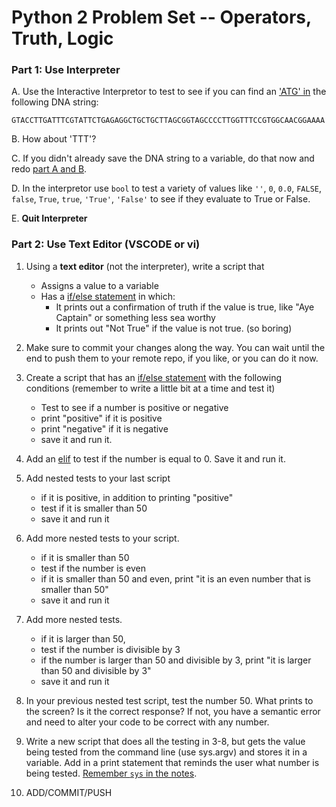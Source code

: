 Python 2 Problem Set -- Operators, Truth, Logic
===================

### Part 1: Use Interpreter

A. Use the Interactive Interpretor to test to see if you can find an ['ATG' in](../pfb.md/#membership-operators) the following DNA string:

```
GTACCTTGATTTCGTATTCTGAGAGGCTGCTGCTTAGCGGTAGCCCCTTGGTTTCCGTGGCAACGGAAAA
```

B. How about 'TTT'?

C. If you didn't already save the DNA string to a variable, do that now and redo [part A and B](../pfb.md/#membership-operators).

D. In the interpretor use `bool` to test a variety of values like `''`, `0`, `0.0`, `FALSE`, `false`, `True`, `true`, `'True'`, `'False'` to see if they evaluate to True or False.

E. __Quit Interpreter__

### Part 2: Use Text Editor (VSCODE or vi)

1. Using a **text editor** (not the interpreter), write a script that 
    - Assigns a value to a variable
    - Has a [if/else statement](../pfb.md/#logic-control-statements) in which:
       - It prints out a confirmation of truth if the value is true, like "Aye Captain" or something less sea worthy
       - It prints out "Not True" if the value is not true. (so boring)

2. Make sure to commit your changes along the way. You can wait until the end to push them to your remote repo, if you like, or you can do it now. 



3. Create a script that has an [if/else statement](../pfb.md/#if-statement) with the following conditions (remember to write a little bit at a time and test it)
    - Test to see if a number is positive or negative
    - print "positive" if it is positive
    - print "negative" if it is negative
    - save it and run it.
4. Add an [elif](../pfb.md/#ifelif) to test if the number is equal to 0. Save it and run it.

5. Add nested tests to your last script
    - if it is positive, in addition to printing "positive"
    - test if it is smaller than 50
    - save it and run it    
            
6. Add more nested tests to your script.
    - if it is smaller than 50
    - test if the number is even
    - if it is smaller than 50 and even, print "it is an even number that is smaller than 50"
    - save it and run it
         
7. Add more nested tests.  
    -  if it is larger than 50,  
    -  test if the number is divisible by 3  
    -  if the number is larger than 50 and divisible by 3, print "it is larger than 50 and divisible by 3"  
    -  save it and run it

8. In your previous nested test script, test the number 50. What prints to the screen? Is it the correct response? If not, you have a semantic error and need to alter your code to be correct with any number.  

9. Write a new script that does all the testing in 3-8, but gets the value being tested from the command line (use sys.argv) and stores it in a variable. Add in a print statement that reminds the user what number is being tested. [Remember `sys` in the notes](../pfb.md/#command-line-parameters-a-special-built-in-list). 

10. ADD/COMMIT/PUSH
